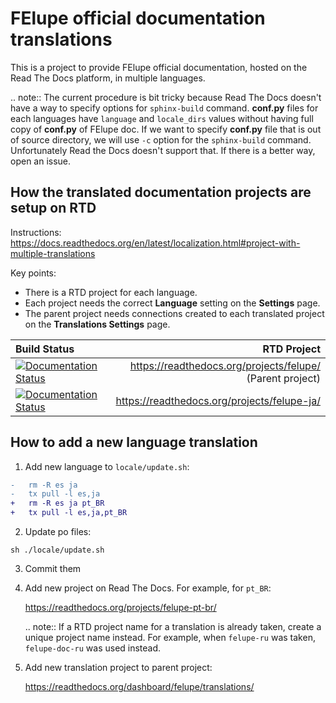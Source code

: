 # FElupe official documentation translations

This is a project to provide FElupe official documentation, hosted on
the Read The Docs platform, in multiple languages.

.. note:: The current procedure is bit tricky because Read The Docs
doesn't have a way to specify options for `sphinx-build` command.
**conf.py** files for each languages have `language` and `locale_dirs`
values without having full copy of **conf.py** of FElupe doc. If we want
to specify **conf.py** file that is out of source directory, we will use
`-c` option for the `sphinx-build` command. Unfortunately Read the Docs
doesn't support that. If there is a better way, open an issue.

## How the translated documentation projects are setup on RTD

Instructions:
https://docs.readthedocs.org/en/latest/localization.html#project-with-multiple-translations

Key points:

- There is a RTD project for each language.
- Each project needs the correct **Language** setting on the
  **Settings** page.
- The parent project needs connections created to each translated
  project on the **Translations Settings** page.

| Build Status                                                                                                                                          |                                               RTD Project |
| :---------------------------------------------------------------------------------------------------------------------------------------------------- | --------------------------------------------------------: |
| [![Documentation Status](https://readthedocs.org/projects/felupe/badge/?version=latest)](https://felupe.readthedocs.io/en/latest/?badge=latest)       | https://readthedocs.org/projects/felupe/ (Parent project) |
| [![Documentation Status](https://readthedocs.org/projects/felupe-ja/badge/?version=latest)](https://felupe-ja.readthedocs.io/ja/latest/?badge=latest) |               https://readthedocs.org/projects/felupe-ja/ |

## How to add a new language translation

1.  Add new language to `locale/update.sh`:

```diff
-   rm -R es ja
-   tx pull -l es,ja
+   rm -R es ja pt_BR
+   tx pull -l es,ja,pt_BR
```

2.  Update po files:

```
sh ./locale/update.sh
```

3.  Commit them

4.  Add new project on Read The Docs. For example, for `pt_BR`:

    https://readthedocs.org/projects/felupe-pt-br/

    .. note:: If a RTD project name for a translation is already taken,
    create a unique project name instead. For example, when `felupe-ru`
    was taken, `felupe-doc-ru` was used instead.

5.  Add new translation project to parent project:

    https://readthedocs.org/dashboard/felupe/translations/
